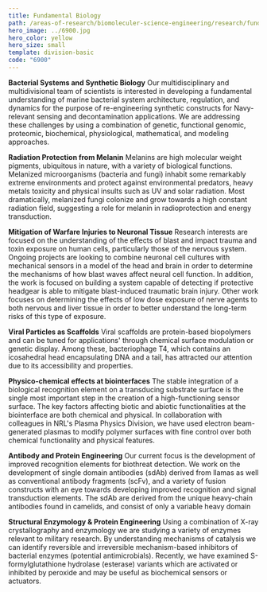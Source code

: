 ```yaml
---
title: Fundamental Biology
path: /areas-of-research/biomoleculer-science-engineering/research/fundamental-biology
hero_image: ../6900.jpg
hero_color: yellow
hero_size: small
template: division-basic
code: "6900"
---
```

**Bacterial Systems and Synthetic Biology**
Our multidisciplinary and multidivisional team of scientists is interested in developing a fundamental understanding of marine bacterial system architecture, regulation, and dynamics for the purpose of re-engineering synthetic constructs for Navy-relevant sensing and decontamination applications. We are addressing these challenges by using a combination of genetic, functional genomic, proteomic, biochemical, physiological, mathematical, and modeling approaches.

**Radiation Protection from Melanin**
Melanins are high molecular weight pigments, ubiquitous in nature, with a variety of biological functions. Melanized microorganisms (bacteria and fungi) inhabit some remarkably extreme environments and protect against environmental predators, heavy metals toxicity and physical insults such as UV and solar radiation. Most dramatically, melanized fungi colonize and grow towards a high constant radiation field, suggesting a role for melanin in radioprotection and energy transduction.

**Mitigation of Warfare Injuries to Neuronal Tissue**
Research interests are focused on the understanding of the effects of blast and impact trauma and toxin exposure on human cells, particularly those of the nervous system. Ongoing projects are looking to combine neuronal cell cultures with mechanical sensors in a model of the head and brain in order to determine the mechanisms of how blast waves affect neural cell function. In addition, the work is focused on building a system capable of detecting if protective headgear is able to mitigate blast-induced traumatic brain injury. Other work focuses on determining the effects of low dose exposure of nerve agents to both nervous and liver tissue in order to better understand the long-term risks of this type of exposure.

**Viral Particles as Scaffolds**
Viral scaffolds are protein-based biopolymers and can be tuned for applications' through chemical surface modulation or genetic display. Among these, bacteriophage T4, which contains an icosahedral head encapsulating DNA and a tail, has attracted our attention due to its accessibility and properties.

**Physico-chemical effects at biointerfaces**
The stable integration of a biological recognition element on a transducing substrate surface is the single most important step in the creation of a high-functioning sensor surface. The key factors affecting biotic and abiotic functionalities at the biointerface are both chemical and physical. In collaboration with colleagues in NRL's Plasma Physics Division, we have used electron beam-generated plasmas to modify polymer surfaces with fine control over both chemical functionality and physical features.

**Antibody and Protein Engineering**
Our current focus is the development of improved recognition elements for biothreat detection. We work on the development of single domain antibodies (sdAb) derived from llamas as well as conventional antibody fragments (scFv), and a variety of fusion constructs with an eye towards developing improved recognition and signal transduction elements. The sdAb are derived from the unique heavy-chain antibodies found in camelids, and consist of only a variable heavy domain

**Structural Enzymology & Protein Engineering**
Using a combination of X-ray crystallography and enzymology we are studying a variety of enzymes relevant to military research. By understanding mechanisms of catalysis we can identify reversible and irreversible mechanism-based inhibitors of bacterial enzymes (potential antimicrobials). Recently, we have examined S-formylglutathione hydrolase (esterase) variants which are activated or inhibited by peroxide and may be useful as biochemical sensors or actuators.